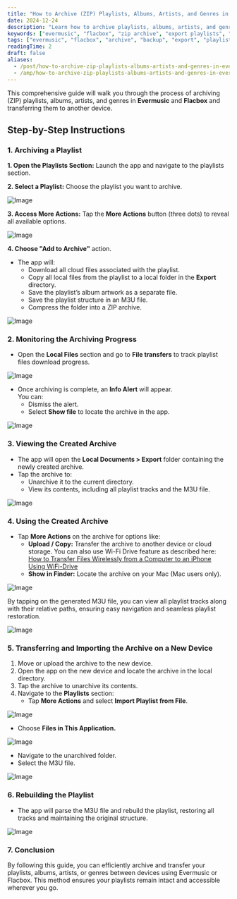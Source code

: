 ```yaml
---
title: "How to Archive (ZIP) Playlists, Albums, Artists, and Genres in Evermusic & Flacbox and Transfer to Another Device"
date: 2024-12-24
description: "Learn how to archive playlists, albums, artists, and genres into ZIP files in Evermusic and Flacbox, and transfer them to another device with full structure and metadata preserved."
keywords: ["evermusic", "flacbox", "zip archive", "export playlists", "playlist transfer", "m3u", "music backup"]
tags: ["evermusic", "flacbox", "archive", "backup", "export", "playlist", "m3u"]
readingTime: 2
draft: false
aliases:
  - /post/how-to-archive-zip-playlists-albums-artists-and-genres-in-evermusic-flacbox-and-transfer-to/
  - /amp/how-to-archive-zip-playlists-albums-artists-and-genres-in-evermusic-flacbox-and-transfer-to/
---
```


This comprehensive guide will walk you through the process of archiving (ZIP) playlists, albums, artists, and genres in **Evermusic** and **Flacbox** and transferring them to another device.

## Step-by-Step Instructions

### 1. Archiving a Playlist

**1. Open the Playlists Section:** Launch the app and navigate to the playlists section.

**2. Select a Playlist:** Choose the playlist you want to archive.

![Image](21260c_fdea8fb2cbb9400babf3a192089127d6~mv2.png)

**3. Access More Actions:** Tap the **More Actions** button (three dots) to reveal all available options.

![Image](21260c_e420b168becb46efa4dd83f31761113f~mv2.png)

**4. Choose "Add to Archive"** action.

- The app will:
  - Download all cloud files associated with the playlist.
  - Copy all local files from the playlist to a local folder in the **Export** directory.
  - Save the playlist’s album artwork as a separate file.
  - Save the playlist structure in an M3U file.
  - Compress the folder into a ZIP archive.

![Image](21260c_67b5c504e56e4e1fbf5560e9506354bb~mv2.png)

### 2. Monitoring the Archiving Progress

- Open the **Local Files** section and go to **File transfers** to track playlist files download progress.

![Image](21260c_e02bec716db149cba5a28bcb2f28c092~mv2.png)

- Once archiving is complete, an **Info Alert** will appear.  
  You can:
  - Dismiss the alert.
  - Select **Show file** to locate the archive in the app.

![Image](21260c_2e21ca73f2034a388a0bb7896721c1c6~mv2.png)

### 3. Viewing the Created Archive

- The app will open the **Local Documents > Export** folder containing the newly created archive.
- Tap the archive to:
  - Unarchive it to the current directory.
  - View its contents, including all playlist tracks and the M3U file.

![Image](21260c_abcb83ddae774817a10b552d6b402faf~mv2.png)

### 4. Using the Created Archive

- Tap **More Actions** on the archive for options like:
  - **Upload / Copy:** Transfer the archive to another device or cloud storage. You can also use Wi-Fi Drive feature as described here: [How to Transfer Files Wirelessly from a Computer to an iPhone Using WiFi-Drive](/docs/howto/how-to-transfer-files-wirelessly-from-a-computer-to-an-iphone-using-wifi-drive)
  - **Show in Finder:** Locate the archive on your Mac (Mac users only).

![Image](21260c_6a67e1837cfb4227a63bd1dd863c1fed~mv2.png)

By tapping on the generated M3U file, you can view all playlist tracks along with their relative paths, ensuring easy navigation and seamless playlist restoration.

![Image](21260c_23a2f7975dbf4df9a96aa58ad0d20636~mv2.png)

### 5. Transferring and Importing the Archive on a New Device

1. Move or upload the archive to the new device.
2. Open the app on the new device and locate the archive in the local directory.
3. Tap the archive to unarchive its contents.
4. Navigate to the **Playlists** section:
   - Tap **More Actions** and select **Import Playlist from File**.

![Image](21260c_2f25598602f94a76b06d10e78ec48f94~mv2.png)

- Choose **Files in This Application.**

![Image](21260c_bee3177d4a304c07baebc2e1f6a89025~mv2.png)

- Navigate to the unarchived folder.
- Select the M3U file.

![Image](21260c_7cb52c7988c54365b565987198083524~mv2.png)

### 6. Rebuilding the Playlist

- The app will parse the M3U file and rebuild the playlist, restoring all tracks and maintaining the original structure.

![Image](21260c_75ab446b3d3345fc8325ab6c30916beb~mv2.png)

### 7. Conclusion

By following this guide, you can efficiently archive and transfer your playlists, albums, artists, or genres between devices using Evermusic or Flacbox. This method ensures your playlists remain intact and accessible wherever you go.
